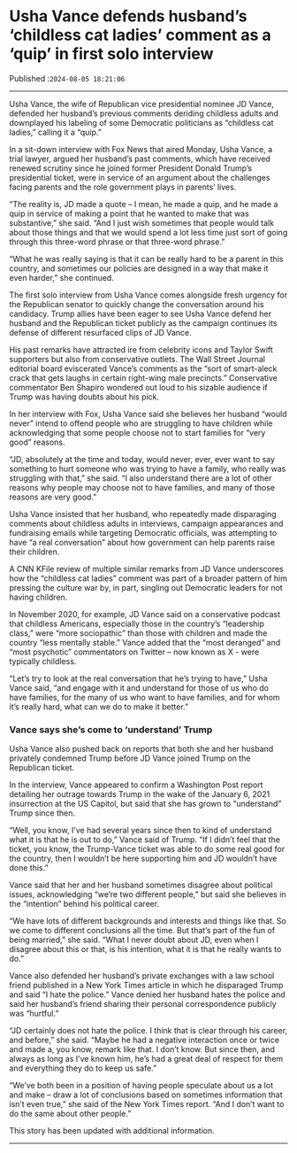 # Usha Vance defends husband’s ‘childless cat ladies’ comment as a ‘quip’ in first solo interview

Published :`2024-08-05 18:21:06`

---

Usha Vance, the wife of Republican vice presidential nominee JD Vance, defended her husband’s previous comments deriding childless adults and downplayed his labeling of some Democratic politicians as “childless cat ladies,” calling it a “quip.”

In a sit-down interview with Fox News that aired Monday, Usha Vance, a trial lawyer, argued her husband’s past comments, which have received renewed scrutiny since he joined former President Donald Trump’s presidential ticket, were in service of an argument about the challenges facing parents and the role government plays in parents’ lives.

“The reality is, JD made a quote – I mean, he made a quip, and he made a quip in service of making a point that he wanted to make that was substantive,” she said. “And I just wish sometimes that people would talk about those things and that we would spend a lot less time just sort of going through this three-word phrase or that three-word phrase.”

“What he was really saying is that it can be really hard to be a parent in this country, and sometimes our policies are designed in a way that make it even harder,” she continued.

The first solo interview from Usha Vance comes alongside fresh urgency for the Republican senator to quickly change the conversation around his candidacy. Trump allies have been eager to see Usha Vance defend her husband and the Republican ticket publicly as the campaign continues its defense of different resurfaced clips of JD Vance.

His past remarks have attracted ire from celebrity icons and Taylor Swift supporters but also from conservative outlets. The Wall Street Journal editorial board eviscerated Vance’s comments as the “sort of smart-aleck crack that gets laughs in certain right-wing male precincts.” Conservative commentator Ben Shapiro wondered out loud to his sizable audience if Trump was having doubts about his pick.

In her interview with Fox, Usha Vance said she believes her husband “would never” intend to offend people who are struggling to have children while acknowledging that some people choose not to start families for “very good” reasons.

“JD, absolutely at the time and today, would never, ever, ever want to say something to hurt someone who was trying to have a family, who really was struggling with that,” she said. “I also understand there are a lot of other reasons why people may choose not to have families, and many of those reasons are very good.”

Usha Vance insisted that her husband, who repeatedly made disparaging comments about childless adults in interviews, campaign appearances and fundraising emails while targeting Democratic officials, was attempting to have “a real conversation” about how government can help parents raise their children.

A CNN KFile review of multiple similar remarks from JD Vance underscores how the “childless cat ladies” comment was part of a broader pattern of him pressing the culture war by, in part, singling out Democratic leaders for not having children.

In November 2020, for example, JD Vance said on a conservative podcast that childless Americans, especially those in the country’s “leadership class,” were “more sociopathic” than those with children and made the country “less mentally stable.” Vance added that the “most deranged” and “most psychotic” commentators on Twitter – now known as X - were typically childless.

“Let’s try to look at the real conversation that he’s trying to have,” Usha Vance said, “and engage with it and understand for those of us who do have families, for the many of us who want to have families, and for whom it’s really hard, what can we do to make it better.”

### Vance says she’s come to ‘understand’ Trump

Usha Vance also pushed back on reports that both she and her husband privately condemned Trump before JD Vance joined Trump on the Republican ticket.

In the interview, Vance appeared to confirm a Washington Post report detailing her outrage towards Trump in the wake of the January 6, 2021 insurrection at the US Capitol, but said that she has grown to “understand” Trump since then.

“Well, you know, I’ve had several years since then to kind of understand what it is that he is out to do,” Vance said of Trump. “If I didn’t feel that the ticket, you know, the Trump-Vance ticket was able to do some real good for the country, then I wouldn’t be here supporting him and JD wouldn’t have done this.”

Vance said that her and her husband sometimes disagree about political issues, acknowledging “we’re two different people,” but said she believes in the “intention” behind his political career.

“We have lots of different backgrounds and interests and things like that. So we come to different conclusions all the time. But that’s part of the fun of being married,” she said. “What I never doubt about JD, even when I disagree about this or that, is his intention, what it is that he really wants to do.”

Vance also defended her husband’s private exchanges with a law school friend published in a New York Times article in which he disparaged Trump and said “I hate the police.” Vance denied her husband hates the police and said her husband’s friend sharing their personal correspondence publicly was “hurtful.”

“JD certainly does not hate the police. I think that is clear through his career, and before,” she said. “Maybe he had a negative interaction once or twice and made a, you know, remark like that. I don’t know. But since then, and always as long as I’ve known him, he’s had a great deal of respect for them and everything they do to keep us safe.”

“We’ve both been in a position of having people speculate about us a lot and make – draw a lot of conclusions based on sometimes information that isn’t even true,” she said of the New York Times report. “And I don’t want to do the same about other people.”

This story has been updated with additional information.

---

